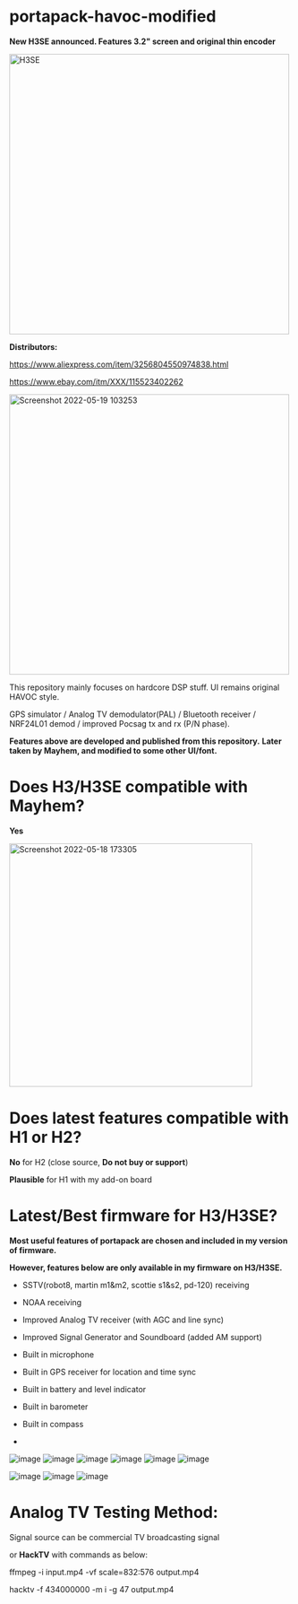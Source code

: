 # portapack-havoc-modified

**New H3SE announced. Features 3.2" screen and original thin encoder**

<img width="500" alt="H3SE" src="https://user-images.githubusercontent.com/17997195/189246025-40bff768-c35b-47b1-94e5-53793974f7ff.jpg">

**Distributors:**

https://www.aliexpress.com/item/3256804550974838.html


https://www.ebay.com/itm/XXX/115523402262

<img width="500" alt="Screenshot 2022-05-19 103253" src="https://user-images.githubusercontent.com/17997195/169192013-493f29fb-e11a-48dd-9c3b-5a8f83d17eff.png">

This repository mainly focuses on hardcore DSP stuff. UI remains original HAVOC style.

GPS simulator / Analog TV demodulator(PAL) / Bluetooth receiver / NRF24L01 demod / improved Pocsag tx and rx (P/N phase).

**Features above are developed and published from this repository.**
**Later taken by Mayhem, and modified to some other UI/font.**


# Does H3/H3SE compatible with Mayhem?

**Yes**


<img width="434" alt="Screenshot 2022-05-18 173305" src="https://user-images.githubusercontent.com/17997195/169008646-e3950dbc-f9f5-4abf-bf33-16004d7b0dcc.png">

# Does latest features compatible with H1 or H2?

**No** for H2 (close source, **Do not buy or support**)

**Plausible** for H1 with my add-on board



# Latest/Best firmware for H3/H3SE?

**Most useful features of portapack are chosen and included in my version of firmware.** 

**However, features below are only available in my firmware on H3/H3SE.**



* SSTV(robot8, martin m1&m2, scottie s1&s2, pd-120) receiving
* NOAA receiving 
* Improved Analog TV receiver (with AGC and line sync)
* Improved Signal Generator and Soundboard (added AM support)
* Built in microphone
* Built in GPS receiver for location and time sync
* Built in battery and level indicator
* Built in barometer
* Built in compass

* 
![image](https://user-images.githubusercontent.com/17997195/165471964-f718298b-6c43-4e9f-9c1b-8aed3bd489e5.PNG)
![image](https://user-images.githubusercontent.com/17997195/163305857-1dcc1f41-17e2-4243-978b-0eece7e4295a.PNG)
![image](https://user-images.githubusercontent.com/17997195/163305865-d89d2a28-f1ce-4a96-b9f9-e79d228027ef.PNG)
![image](https://user-images.githubusercontent.com/17997195/167530145-e39a9bff-d586-4b85-8f72-e17fb8fab285.PNG)
![image](https://user-images.githubusercontent.com/17997195/163305881-9e3298d3-0408-45fc-9793-5a285ac2276f.PNG)
![image](https://user-images.githubusercontent.com/17997195/167978159-77b60f81-dd0a-4f12-9623-d687d8b48c24.PNG)

![image](https://user-images.githubusercontent.com/17997195/168185346-ae9834f1-2855-4309-b4d1-4f6f591df27f.png)
![image](https://user-images.githubusercontent.com/17997195/168185356-ec5dc3c4-299c-4306-953a-fea7909659e7.png)
![image](https://user-images.githubusercontent.com/17997195/168185360-7bcf7c4d-2674-4464-b40b-f63c32115f8a.png)


# Analog TV Testing Method:

Signal source can be commercial TV broadcasting signal 

or **HackTV** with commands as below:

ffmpeg -i input.mp4 -vf scale=832:576 output.mp4

hacktv -f 434000000 -m i -g 47 output.mp4



